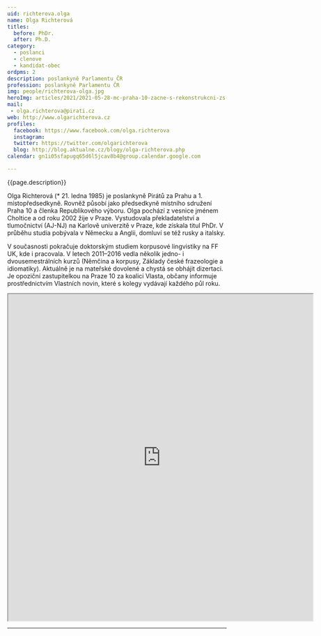 ```yaml
---
uid: richterova.olga
name: Olga Richterová
titles:
  before: PhDr. 
  after: Ph.D.
category:
  - poslanci
  - clenove
  - kandidat-obec 
ordpms: 2
description: poslankyně Parlamentu ČR
profession: poslankyně Parlamentu ČR
img: people/richterova-olga.jpg
heroImg: articles/2021/2021-05-28-mc-praha-10-zacne-s-rekonstrukcni-zs-v-olsinach.jpg
mail:
 - olga.richterova@pirati.cz
web: http://www.olgarichterova.cz
profiles:
  facebook: https://www.facebook.com/olga.richterova
  instagram: 
  twitter: https://twitter.com/olgarichterova
  blog: http://blog.aktualne.cz/blogy/olga-richterova.php
calendar: gn1i05sfapugq65d6l5jcav8b4@group.calendar.google.com

---
```


{{page.description}}

Olga Richterová (* 21. ledna 1985) je poslankyně Pirátů za Prahu a 1. místopředsedkyně. Rovněž působí jako předsedkyně místního sdružení Praha 10 a členka Republikového výboru. Olga pochází z vesnice jménem Choltice a od roku 2002 žije v Praze. Vystudovala překladatelství a tlumočnictví (AJ-NJ) na Karlově univerzitě v Praze, kde získala titul PhDr. V průběhu studia pobývala v Německu a Anglii, domluví se též rusky a italsky.

V současnosti pokračuje doktorským studiem korpusové lingvistiky na FF UK, kde i pracovala. V letech 2011–2016 vedla několik jedno- i dvousemestrálních kurzů (Němčina a korpusy, Základy české frazeologie a idiomatiky). Aktuálně je na mateřské dovolené a chystá se obhájit dizertaci. Je opoziční zastupitelkou na Praze 10 za koalici Vlasta, občany informuje prostřednictvím Vlastních novin, které s kolegy vydávají každého půl roku.

<iframe width="700" height="750" src="https://calendar.google.com/calendar/u/0/embed?src=gn1i05sfapugq65d6l5jcav8b4@group.calendar.google.com&ctz=Europe/Prague"></iframe>

---
